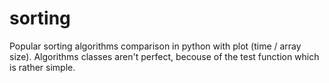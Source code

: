 # sorting
Popular sorting algorithms comparison in python with plot (time / array size).
Algorithms classes aren't perfect, becouse of the test function which is rather simple.
